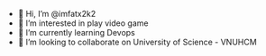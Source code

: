 - 👋 Hi, I’m @imfatx2k2
- 👀 I’m interested in play video game
- 🌱 I’m currently learning Devops
- 💞️ I’m looking to collaborate on University of Science - VNUHCM


<!---
imfatx2k2/imfatx2k2 is a ✨ special ✨ repository because its `README.md` (this file) appears on your GitHub profile.
You can click the Preview link to take a look at your changes.
--->
